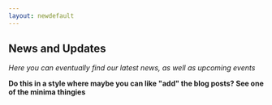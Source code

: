 ```yaml
---
layout: newdefault
---
```


## News and Updates

_Here you can eventually find our latest news, as well as upcoming events_

**Do this in a style where maybe you can like "add" the blog posts? See one of the minima thingies**
